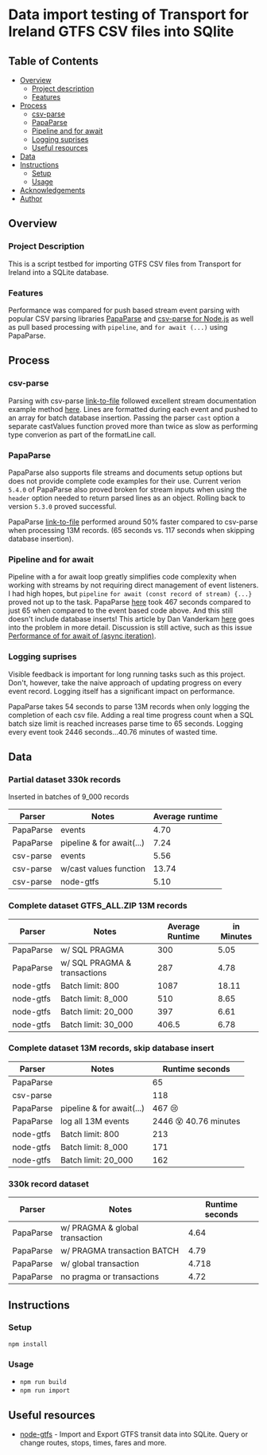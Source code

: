 # Data import testing of Transport for Ireland GTFS CSV files into SQlite

## Table of Contents

- [Overview](#overview)
  - [Project description](#project-description)
  - [Features](#features)
- [Process](#process)
  - [csv-parse](#csv-parse)
  - [PapaParse](#papaparse)
  - [Pipeline and for await](#pipeline-and-for-await)
  - [Logging suprises](#logging-suprises)
  - [Useful resources](#useful-resources)
- [Data](#data)
- [Instructions](#instructions)
  - [Setup](#setup)
  - [Usage](#usage)
- [Acknowledgements](#acknowledgements)
- [Author](#Author)

## Overview

### Project Description

This is a script testbed for importing GTFS CSV files from Transport for Ireland into a SQLite database.

### Features

Performance was compared for push based stream event parsing with popular CSV parsing libraries [PapaParse](https://www.papaparse.com) and [csv-parse for Node.js](https://csv.js.org/parse/) as well as pull based processing with `pipeline`, and `for await (...)` using PapaParse.

## Process

### csv-parse

Parsing with csv-parse [link-to-file](importFileCsvEvents.ts) followed excellent stream documentation example method [here](https://csv.js.org/parse/api/stream/). Lines are formatted during each event and pushed to an array for batch database insertion. Passing the parser `cast` option a separate castValues function proved more than twice as slow as performing type converion as part of the formatLine call.

### PapaParse

PapaParse also supports file streams and documents setup options but does not provide complete code examples for their use. Current verion `5.4.0` of PapaParse also proved broken for stream inputs when using the `header` option needed to return parsed lines as an object. Rolling back to version `5.3.0` proved successful.

PapaParse [link-to-file](importFile.ts) performed around 50% faster compared to csv-parse when processing 13M records. (65 seconds vs. 117 seconds when skipping database insertion).

### Pipeline and for await

Pipeline with a for await loop greatly simplifies code complexity when working with streams by not requiring direct management of event listeners. I had high hopes, but `pipeline` `for await (const record of stream) {...}` proved not up to the task. PapaParse [here](importPipeline.ts) took 467 seconds compared to just 65 when compared to the event based code above. And this still doesn't include database inserts! This article by Dan Vanderkam [here](https://medium.com/netscape/async-iterators-these-promises-are-killing-my-performance-4767df03d85b) goes into the problem in more detail. Discussion is still active, such as this issue [Performance of for await of (async iteration)](https://github.com/nodejs/node/issues/31979).

### Logging suprises

Visible feedback is important for long running tasks such as this project. Don't, however, take the naive approach of updating progress on every event record. Logging itself has a significant impact on performance.

PapaParse takes 54 seconds to parse 13M records when only logging the completion of each csv file. Adding a real time progress count when a SQL batch size limit is reached increases parse time to 65 seconds. Logging every event took 2446 seconds...40.76 minutes of wasted time.

## Data

### Partial dataset 330k records

Inserted in batches of 9_000 records

| **Parser** | **Notes**                 | **Average runtime** |
| ---------- | ------------------------- | ------------------- |
| PapaParse  | events                    | 4.70                |
| PapaParse  | pipeline & for await(...) | 7.24                |
| csv-parse  | events                    | 5.56                |
| csv-parse  | w/cast values function    | 13.74               |
| csv-parse  | node-gtfs                 | 5.10                |

<!-- - PapaParse events - 4.61, 4.92, 4.58
- PapaParse pipeline - 13.36, 13.47
- csv-parse events - 5.61, 5.58, 5.5
- csv-parse w/cast values function - 13.74
- node-gtfs version of csv-parse events - 5.15, 5.10, 5.06 -->

### Complete dataset GTFS_ALL.ZIP 13M records

| **Parser** | **Notes**                    | **Average Runtime** | **in Minutes** |
| ---------- | ---------------------------- | ------------------- | -------------- |
| PapaParse  | w/ SQL PRAGMA                | 300                 | 5.05           |
| PapaParse  | w/ SQL PRAGMA & transactions | 287                 | 4.78           |
| node-gtfs  | Batch limit: 800             | 1087                | 18.11          |
| node-gtfs  | Batch limit: 8_000           | 510                 | 8.65           |
| node-gtfs  | Batch limit: 20_000          | 397                 | 6.61           |
| node-gtfs  | Batch limit: 30_000          | 406.5               | 6.78           |

<!-- - PapaParse w/ pragma - 296.86, 302.57 seconds ( 5.05 minutes )
- PapaParse wrap w/ pragma & transactions - 277.438, 297.76 seconds
- node-gtfs insert at 800 record default - 1087.14 seconds ( 18.11 minutes )
- node-gtfs insert at 8_000 records - 519.09 seconds, 501 ( 8.65 minutes )
- node-gtfs insert at 20_000 records - 382.40 seconds, 411 ( 6.37 minutes )
- node-gtfs insert at 30_000 records - 402 seconds, 411 ( 6.37 minutes ) -->

### Complete dataset 13M records, skip database insert

| **Parser** | **Notes**                 | **Runtime seconds**             |
| ---------- | ------------------------- | ------------------------------- |
| PapaParse  |                           | 65                              |
| csv-parse  |                           | 118                             |
| PapaParse  | pipeline & for await(...) | 467 :cry:                       |
| PapaParse  | log all 13M events        | 2446 :dizzy_face: 40.76 minutes |
| node-gtfs  | Batch limit: 800          | 213                             |
| node-gtfs  | Batch limit: 8_000        | 171                             |
| node-gtfs  | Batch limit: 20_000       | 162                             |

<!-- - PapaParse - 65.447 seconds
- csv-parse - 117.69 seconds
- PapaParse pipeline for await loop - 466.9 seconds :(
- PapaParse log all 13M events - 2446 seconds :(
- node-gtfs 800 records - 213.34 seconds
- node-gtfs 8_000 records - 170.78 seconds
- node-gtfs 20_000 records - 161.99 seconds -->

### 330k record dataset

| **Parser** | **Notes**                      | **Runtime seconds** |
| ---------- | ------------------------------ | ------------------- |
| PapaParse  | w/ PRAGMA & global transaction | 4.64                |
| PapaParse  | w/ PRAGMA transaction BATCH    | 4.79                |
| PapaParse  | w/ global transaction          | 4.718               |
| PapaParse  | no pragma or transactions      | 4.72                |

<!--
- PapaParse - 4.73, 4.78, 4.66 seconds
- PapaParse w/ pragma - 4.43, 4.789, 4.713 seconds
- PapaParse w/ transaction queries - 4.66, 4.91, 4.8 seconds
- PapaParse w/ global transaction - 4.76, 4.699, 4.695 seconds
- PapaParse w/ prepared values but skip insert - 1.553 seconds -->

## Instructions

### Setup

`npm install`

### Usage

- `npm run build`
- `npm run import`

## Useful resources

- [node-gtfs](https://github.com/blinktaginc/node-gtfs) - Import and Export GTFS transit data into SQLite. Query or change routes, stops, times, fares and more.
<!--

## Author

- Website - [Add your name here](https://www.your-site.com)
- Twitter - [@yourusername](https://www.twitter.com/yourusername)
- LinkedIn Etc - [Add your name here](https://www.your-site.com)

## Acknowledgements -->
